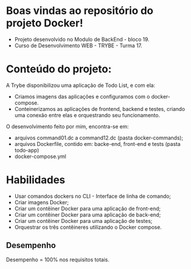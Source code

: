 # Boas vindas ao repositório do projeto Docker!
* Projeto desenvolvido no Modulo de BackEnd - bloco 19.
* Curso de Desenvolvimento WEB - TRYBE - Turma 17.


# Conteúdo do projeto:

A Trybe disponibilizou uma aplicação de Todo List, e com ela: 

* Criamos imagens das aplicações e configuramos com o docker-compose.
* Conteinerizamos as aplicações de frontend, backend e testes, criando uma conexão entre elas e orquestrando seu funcionamento.

O desenvolvimento feito por mim, encontra-se em:

* arquivos command01.dc a command12.dc (pasta docker-commands);
* arquivos Dockerfile, contido em: backe-end, front-end e tests (pasta todo-app)
* docker-compose.yml


# Habilidades

  * Usar comandos dockers no CLI - Interface de linha de comando;
  * Criar imagens Docker;
  * Criar um contêiner Docker para uma aplicação de front-end;
  * Criar um contêiner Docker para uma aplicação de back-end;
  * Criar um contêiner Docker para uma aplicação de testes;
  * Orquestrar os três contêineres utilizando o Docker compose.
  
  
## Desempenho

Desempenho = 100% nos requisitos totais.
